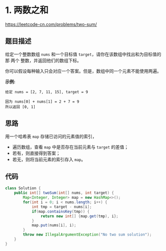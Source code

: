 # 1. 两数之和

https://leetcode-cn.com/problems/two-sum/

## 题目描述

给定一个整数数组 `nums` 和一个目标值 `target`，请你在该数组中找出和为目标值的那 两个 整数，并返回他们的数组下标。

你可以假设每种输入只会对应一个答案。但是，数组中同一个元素不能使用两遍。

 

**示例:**

```
给定 nums = [2, 7, 11, 15], target = 9

因为 nums[0] + nums[1] = 2 + 7 = 9
所以返回 [0, 1]
```



## 思路

用一个哈希表 `map` 存储已访问的元素值的索引，

* 遍历数组，查看 `map` 中是否存在当前元素与 `target` 的差值；
* 若有，则直接得到答案；
* 若无，则将当前元素的索引存入 `map`。



## 代码

```java
class Solution {
    public int[] twoSum(int[] nums, int target) {
        Map<Integer, Integer> map = new HashMap<>();
        for(int i = 0; i < nums.length; i++) {
            int tmp = target - nums[i];
            if(map.containsKey(tmp)) {
                return new int[] {map.get(tmp), i};
            }
            map.put(nums[i], i);
        }
        throw new IllegalArgumentException("No two sum solution");
    }
}
```


